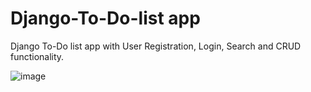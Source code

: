 ﻿# Django-To-Do-list app
 
Django To-Do list app with User Registration, Login, Search and CRUD functionality.
 
 
![image](https://user-images.githubusercontent.com/38249680/182272803-bd622aa1-3afd-4ad5-8edf-638746066923.png)
